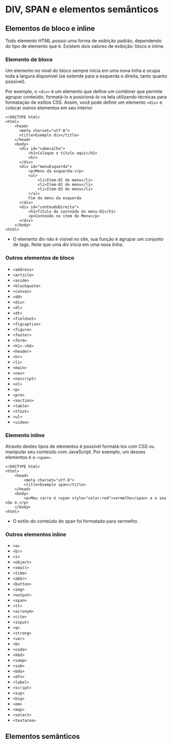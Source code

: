 # DIV, SPAN e elementos semânticos

## Elementos de bloco e inline

Todo elemento HTML possui uma forma de exibição padrão, dependendo do tipo de elemento que é. Existem dois valores de exibição: bloco e inline.

### Elemento de bloco

Um elemento no nível do bloco sempre inicia em uma nova lniha e ocupa toda a largura disponível (se estende para a esquerda e direita, tanto quanto possível).

Por exemplo, o `<div>` é um elemento que define um contêiner que permite agrupar conteúdo, formatá-lo e posicioná-lo na tela utilizando técnicas para formatação de estilos CSS. Assim, você pode definir um elemento `<div>` e colocar outros elementos em seu interior.

```
<!DOCTYPE html>
<html>
    <head>
      <meta charset="utf-8">
      <title>Exemplo div</title>
    </head>
    <body>
      <div id="cabecalho">
          <h1>Coloque o título aqui</h1>
          <hr>
      </div>
      <div id="menuEsquerda">
          <p>Menu da esquerda:</p>
          <ul>
              <li>Item-01 do menu</li>
              <li>Item-02 do menu</li>
              <li>Item-03 do menu</li>
          </ul>
          Fim do menu da esquerda
      </div>
      <div id="conteudoDireita">
          <h1>Título do conteúdo do menu-01</h1>
          <p>Conteúdo no item do Menu</p>
      </div>
    </body>
<html>
```
- O elemento div não é visível no site, sua função é agrupar um conjunto de tags. Note que uma div inicia em uma nova linha.

### Outros elementos de bloco

- `<address>`
- `<article>`
- `<aside>`
- `<blockquote>`
- `<canvas>`
- `<dd>`
- `<div>`
- `<dl>`
- `<dt>`
- `<fieldset>`
- `<figcaption>`
- `<figure>`
- `<footer>`
- `<form>`
- `<h1>-<h6>`
- `<header>`
- `<hr>`
- `<li>`
- `<main>`
- `<nav>`
- `<noscript>`
- `<ol>`
- `<p>`
- `<pre>`
- `<section>`
- `<table>`
- `<tfoot>`
- `<ul>`
- `<video>`

### Elemento inline

Através destes tipos de elementos é possível formatá-los com CSS ou manipular seu conteúdo com JavaScript. Por exemplo, um desses elementos é o `<span>`.

```
<!DOCTYPE html>
<html>
    <head>
        <meta charset="utf-8">
        <title>Exemplo span</title>
    </head>
    <body>
        <p>Meu carro é <span style="color:red">vermelho</span> e o seu não é.</p>
    </body>
<html>
```

- O estilo do conteúdo do span foi formatado para vermelho.

### Outros elementos inline

- `<a>`
- `<br>`
- `<i>`
- `<object>`
- `<small>`
- `<time>`
- `<abbr>`
- `<button>`
- `<img>`
- `<output>`
- `<span>`
- `<tt>`
- `<acronym>`
- `<cite>`
- `<input>`
- `<q>`
- `<strong>`
- `<var>`
- `<b>`
- `<code>`
- `<kbd>`
- `<samp>`
- `<sub>`
- `<bdo>`
- `<dfn>`
- `<label>`
- `<script>`
- `<sup>`
- `<big>`
- `<em>`
- `<map>`
- `<select>`
- `<textarea>`

## Elementos semânticos

